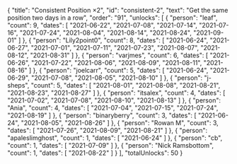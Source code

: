 {
  "title": "Consistent Position ×2",
  "id": "consistent-2",
  "text": "Get the same position two days in a row",
  "order": "91",
  "unlocks": [
    {
      "person": "leaf",
      "count": 9,
      "dates": [
        "2021-06-22",
        "2021-07-08",
        "2021-07-14",
        "2021-07-16",
        "2021-07-24",
        "2021-08-04",
        "2021-08-14",
        "2021-08-24",
        "2021-09-01"
      ]
    },
    {
      "person": "Lily2point0",
      "count": 8,
      "dates": [
        "2021-06-24",
        "2021-06-27",
        "2021-07-01",
        "2021-07-11",
        "2021-07-23",
        "2021-08-07",
        "2021-08-12",
        "2021-08-31"
      ]
    },
    {
      "person": "varjmes",
      "count": 6,
      "dates": [
        "2021-06-26",
        "2021-07-22",
        "2021-08-06",
        "2021-08-09",
        "2021-08-11",
        "2021-08-16"
      ]
    },
    {
      "person": "joelcarr",
      "count": 5,
      "dates": [
        "2021-06-24",
        "2021-06-29",
        "2021-07-08",
        "2021-08-05",
        "2021-08-10"
      ]
    },
    {
      "person": "j-sheps",
      "count": 5,
      "dates": [
        "2021-08-01",
        "2021-08-08",
        "2021-08-21",
        "2021-08-23",
        "2021-08-27"
      ]
    },
    {
      "person": "itsalex",
      "count": 4,
      "dates": [
        "2021-07-02",
        "2021-07-08",
        "2021-08-10",
        "2021-08-13"
      ]
    },
    {
      "person": "Ania",
      "count": 4,
      "dates": [
        "2021-07-04",
        "2021-07-15",
        "2021-07-24",
        "2021-08-19"
      ]
    },
    {
      "person": "binaryberry",
      "count": 3,
      "dates": [
        "2021-06-24",
        "2021-08-05",
        "2021-08-26"
      ]
    },
    {
      "person": "Rowan M",
      "count": 3,
      "dates": [
        "2021-07-26",
        "2021-08-09",
        "2021-08-21"
      ]
    },
    {
      "person": "apaleslimghost",
      "count": 1,
      "dates": [
        "2021-06-24"
      ]
    },
    {
      "person": "cb",
      "count": 1,
      "dates": [
        "2021-07-09"
      ]
    },
    {
      "person": "Nick Ramsbottom",
      "count": 1,
      "dates": [
        "2021-08-22"
      ]
    }
  ],
  "totalUnlocks": 50
}